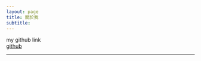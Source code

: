 ```yaml
---
layout: page
title: 關於我
subtitle: 
---
```


my github link  
<a href="https://github.com/momoBear/momoBear.github.io" target="_blank">github</a>

---
